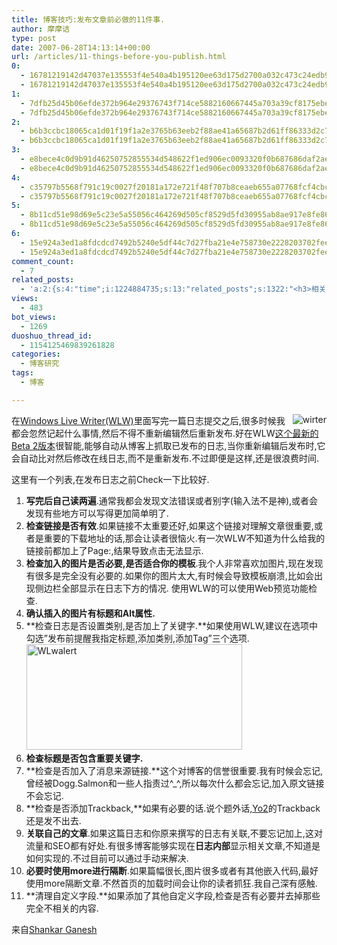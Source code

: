 ```yaml
---
title: 博客技巧:发布文章前必做的11件事.
author: 摩摩诘
type: post
date: 2007-06-28T14:13:14+00:00
url: /articles/11-things-before-you-publish.html
0:
  - 16781219142d47037e135553f4e540a4b195120ee63d175d2700a032c473c24edb9f8c7a71d7b5a142c9ce12382830e7
  - 16781219142d47037e135553f4e540a4b195120ee63d175d2700a032c473c24edb9f8c7a71d7b5a142c9ce12382830e7
1:
  - 7dfb25d45b06efde372b964e29376743f714ce5882160667445a703a39cf8175ebe3980180bf2101a7401506b3323b93
  - 7dfb25d45b06efde372b964e29376743f714ce5882160667445a703a39cf8175ebe3980180bf2101a7401506b3323b93
2:
  - b6b3ccbc18065ca1d01f19f1a2e3765b63eeb2f88ae41a65687b2d61ff86333d2c79d88b402d420b10d3d847b41aac59
  - b6b3ccbc18065ca1d01f19f1a2e3765b63eeb2f88ae41a65687b2d61ff86333d2c79d88b402d420b10d3d847b41aac59
3:
  - e8bece4c0d9b91d46250752855534d548622f1ed906ec0093320f0b687686daf2aec193842e7eb18a23b967b607f43ba
  - e8bece4c0d9b91d46250752855534d548622f1ed906ec0093320f0b687686daf2aec193842e7eb18a23b967b607f43ba
4:
  - c35797b5568f791c19c0027f20181a172e721f48f707b8ceaeb655a07768fcf4cbc4207cb5b75a3c8cda1b57a2229231
  - c35797b5568f791c19c0027f20181a172e721f48f707b8ceaeb655a07768fcf4cbc4207cb5b75a3c8cda1b57a2229231
5:
  - 8b11cd51e98d69e5c23e5a55056c464269d505cf8529d5fd30955ab8ae917e8fe86dc2832381a97acd6c477dfb33c530
  - 8b11cd51e98d69e5c23e5a55056c464269d505cf8529d5fd30955ab8ae917e8fe86dc2832381a97acd6c477dfb33c530
6:
  - 15e924a3ed1a8fdcdcd7492b5240e5df44c7d27fba21e4e758730e2228203702fee56108d9859ffabd7b20084d8f5926
  - 15e924a3ed1a8fdcdcd7492b5240e5df44c7d27fba21e4e758730e2228203702fee56108d9859ffabd7b20084d8f5926
comment_count:
  - 7
related_posts:
  - 'a:2:{s:4:"time";i:1224884735;s:13:"related_posts";s:1322:"<h3>相关日志</h3><ul class="related_post"><li><a href="http://www.digglife.cn/articles/can-not-modify-category-slug.html" title="Wordpress无法编辑分类缩略名(Slug)的解决">Wordpress无法编辑分类缩略名(Slug)的解决</a></li><li><a href="http://www.digglife.cn/articles/seo-tips-for-wordpress-bloggers.html" title="所有博客都应该了解的16条SEO技巧">所有博客都应该了解的16条SEO技巧</a></li><li><a href="http://www.digglife.cn/articles/17-firefox-extensions-that-make-blogging-easy.html" title="Firefox:17个Firefox扩展让你&#34;博&#34;得更爽.">Firefox:17个Firefox扩展让你&#34;博&#34;得更爽.</a></li><li><a href="http://www.digglife.cn/articles/say-hello.html" title="回来打个招呼">回来打个招呼</a></li><li><a href="http://www.digglife.cn/articles/my-blog-sever-provider.html" title="谈谈DiggLife所在的服务器">谈谈DiggLife所在的服务器</a></li><li><a href="http://www.digglife.cn/articles/alternative-for-windows-live-writer-juziyue.html" title="菊子曰博客离线编辑器Alpha 3 SP1评测">菊子曰博客离线编辑器Alpha 3 SP1评测</a></li><li><a href="http://www.digglife.cn/articles/air-applications-for-bloggers.html" title="适合博客使用的7个Adobe AIR程序">适合博客使用的7个Adobe AIR程序</a></li></ul>";}'
views:
  - 483
bot_views:
  - 1269
duoshuo_thread_id:
  - 1154125469839261828
categories:
  - 博客研究
tags:
  - 博客

---
```

 <img align="right" src="https://www.digglife.net/wp-content/uploads/3/379/2007/06/wirter.gif" alt="wirter" />在<a target="_blank" href="http://windowslivewriter.spaces.live.com/">Windows Live Writer(WLW)</a>里面写完一篇日志提交之后,很多时候我都会忽然记起什么事情,然后不得不重新编辑然后重新发布.好在WLW<a target="_blank" href="https://www.digglife.net/articles/windows-live-writer-beta2-released.html">这个最新的Beta 2版本</a>很智能,能够自动从博客上抓取已发布的日志,当你重新编辑后发布时,它会自动比对然后修改在线日志,而不是重新发布.不过即便是这样,还是很浪费时间.

这里有一个列表,在发布日志之前Check一下比较好.

  1. **写完后自己读两遍**.通常我都会发现文法错误或者别字(输入法不是神),或者会发现有些地方可以写得更加简单明了.
  2. **检查链接是否有效**.如果链接不太重要还好,如果这个链接对理解文章很重要,或者是重要的下载地址的话,那会让读者很恼火.有一次WLW不知道为什么给我的链接前都加上了Page:,结果导致点击无法显示.
  3. **检查加入的图片是否必要,是否适合你的模板**.我个人非常喜欢加图片,现在发现有很多是完全没有必要的.如果你的图片太大,有时候会导致模板崩溃,比如会出现侧边栏全部显示在日志下方的情况. 使用WLW的可以使用Web预览功能检查.
  4. **确认插入的图片有标题和Alt属性.**
  5. **检查日志是否设置类别,是否加上了关键字.**如果使用WLW,建议在选项中勾选&#8221;发布前提醒我指定标题,添加类别,添加Tag&#8221;三个选项. <img width="345" src="https://www.digglife.net/wp-content/uploads/3/379/2007/06/wlwalert.png" alt="WLwalert" height="169" />
  6. **检查标题是否包含重要关键字.**
  7. **检查是否加入了消息来源链接.**这个对博客的信誉很重要.我有时候会忘记,曾经被Dogg.Salmon和一些人指责过^_^,所以每次什么都会忘记,加入原文链接不会忘记.
  8. **检查是否添加Trackback,**如果有必要的话.说个题外话,<a target="_blank" href="http://yo2.cn">Yo2</a>的Trackback还是发不出去.
  9. **关联自己的文章**.如果这篇日志和你原来撰写的日志有关联,不要忘记加上,这对流量和SEO都有好处.有很多博客能够实现在**日志内部**显示相关文章,不知道是如何实现的.不过目前可以通过手动来解决.
 10. **必要时使用more进行隔断**.如果篇幅很长,图片很多或者有其他嵌入代码,最好使用more隔断文章.不然首页的加载时间会让你的读者抓狂.我自己深有感触.
 11. **清理自定义字段.**如果添加了其他自定义字段,检查是否有必要并去掉那些完全不相关的内容.

来自<a target="_blank" href="http://blog.shankarganesh.com/2007/06/25/blogging-tip-11-things-to-do-before-you-hit-the-publish-button/">Shankar Ganesh</a>
